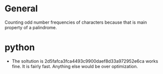 # General

Counting odd number frequencies of characters because that is main property of a palindrome.

# python

- The soltution is 2d5fafca3fca4493c9900daef8d33a972952e6ca works fine. It is fairly fast. Anything else would be over optimization.